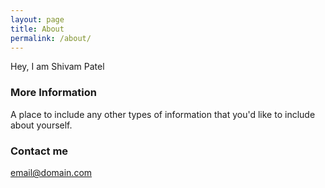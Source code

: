 ```yaml
---
layout: page
title: About
permalink: /about/
---
```


Hey, I am Shivam Patel

### More Information

A place to include any other types of information that you'd like to include about yourself.

### Contact me

[email@domain.com](mailto:email@domain.com)
